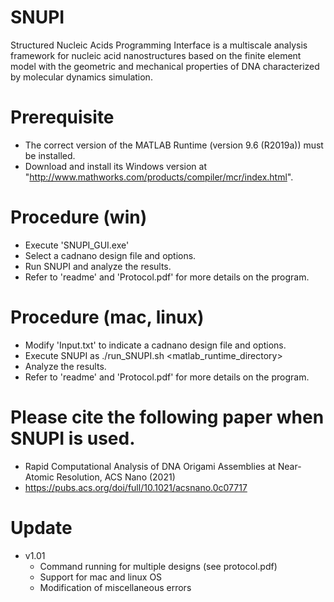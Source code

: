 # SNUPI
  Structured Nucleic Acids Programming Interface is a multiscale analysis framework for nucleic acid nanostructures based on the finite element model with the geometric and mechanical properties of DNA characterized by molecular dynamics simulation.  

# Prerequisite
  - The correct version of the MATLAB Runtime (version 9.6 (R2019a)) must be installed.
  - Download and install its Windows version at "http://www.mathworks.com/products/compiler/mcr/index.html".

# Procedure (win)
  - Execute 'SNUPI_GUI.exe'
  - Select a cadnano design file and options.
  - Run SNUPI and analyze the results.
  - Refer to 'readme' and 'Protocol.pdf' for more details on the program.
  
# Procedure (mac, linux)
  - Modify 'Input.txt' to indicate a cadnano design file and options.
  - Execute SNUPI as ./run_SNUPI.sh <matlab_runtime_directory>
  - Analyze the results.
  - Refer to 'readme' and 'Protocol.pdf' for more details on the program.
  
# Please cite the following paper when SNUPI is used.
  - Rapid Computational Analysis of DNA Origami Assemblies at Near-Atomic Resolution, ACS Nano (2021)
  - https://pubs.acs.org/doi/full/10.1021/acsnano.0c07717

# Update
  - v1.01
    * Command running for multiple designs (see protocol.pdf)
    * Support for mac and linux OS
    * Modification of miscellaneous errors
    
